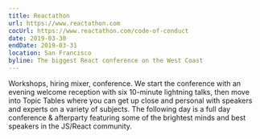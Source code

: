 ```yaml
---
title: Reactathon
url: https://www.reactathon.com
cocUrl: https://www.reactathon.com/code-of-conduct
date: 2019-03-30
endDate: 2019-03-31
location: San Francisco
byline: The biggest React conference on the West Coast
---
```


Workshops, hiring mixer, conference. We start the conference with an evening welcome reception with six 10-minute lightning talks, then move into Topic Tables where you can get up close and personal with speakers and experts on a variety of subjects. The following day is a full day conference & afterparty featuring some of the brightest minds and best speakers in the JS/React community. 
